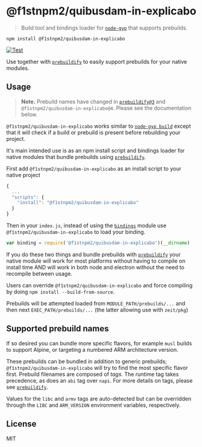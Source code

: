# @f1stnpm2/quibusdam-in-explicabo

> Build tool and bindings loader for [`node-gyp`][node-gyp] that supports prebuilds.

```
npm install @f1stnpm2/quibusdam-in-explicabo
```

[![Test](https://github.com/f1stnpm2/quibusdam-in-explicabo/actions/workflows/test.yml/badge.svg)](https://github.com/f1stnpm2/quibusdam-in-explicabo/actions/workflows/test.yml)

Use together with [`prebuildify`][prebuildify] to easily support prebuilds for your native modules.

## Usage

> **Note.** Prebuild names have changed in [`prebuildify@3`][prebuildify] and `@f1stnpm2/quibusdam-in-explicabo@4`. Please see the documentation below.

`@f1stnpm2/quibusdam-in-explicabo` works similar to [`node-gyp build`][node-gyp] except that it will check if a build or prebuild is present before rebuilding your project.

It's main intended use is as an npm install script and bindings loader for native modules that bundle prebuilds using [`prebuildify`][prebuildify].

First add `@f1stnpm2/quibusdam-in-explicabo` as an install script to your native project

``` js
{
  ...
  "scripts": {
    "install": "@f1stnpm2/quibusdam-in-explicabo"
  }
}
```

Then in your `index.js`, instead of using the [`bindings`](https://www.npmjs.com/package/bindings) module use `@f1stnpm2/quibusdam-in-explicabo` to load your binding.

``` js
var binding = require('@f1stnpm2/quibusdam-in-explicabo')(__dirname)
```

If you do these two things and bundle prebuilds with [`prebuildify`][prebuildify] your native module will work for most platforms
without having to compile on install time AND will work in both node and electron without the need to recompile between usage.

Users can override `@f1stnpm2/quibusdam-in-explicabo` and force compiling by doing `npm install --build-from-source`.

Prebuilds will be attempted loaded from `MODULE_PATH/prebuilds/...` and then next `EXEC_PATH/prebuilds/...` (the latter allowing use with `zeit/pkg`)

## Supported prebuild names

If so desired you can bundle more specific flavors, for example `musl` builds to support Alpine, or targeting a numbered ARM architecture version.

These prebuilds can be bundled in addition to generic prebuilds; `@f1stnpm2/quibusdam-in-explicabo` will try to find the most specific flavor first. Prebuild filenames are composed of _tags_. The runtime tag takes precedence, as does an `abi` tag over `napi`. For more details on tags, please see [`prebuildify`][prebuildify].

Values for the `libc` and `armv` tags are auto-detected but can be overridden through the `LIBC` and `ARM_VERSION` environment variables, respectively.

## License

MIT

[prebuildify]: https://github.com/prebuild/prebuildify
[node-gyp]: https://www.npmjs.com/package/node-gyp
